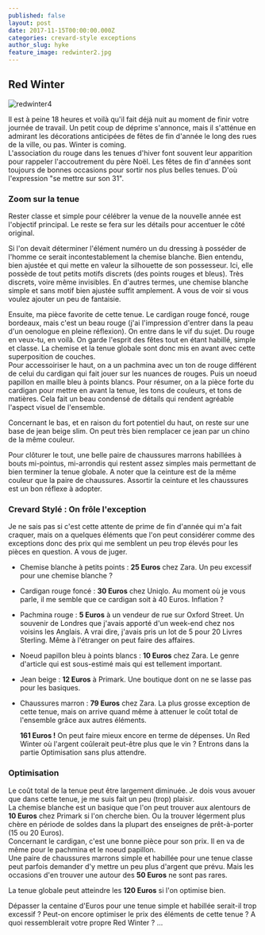 ```yaml
---
published: false
layout: post
date: 2017-11-15T00:00:00.000Z
categories: crevard-style exceptions
author_slug: hyke
feature_image: redwinter2.jpg
---
```

## Red Winter

![redwinter4]({{site.url}}/{{site.baseurl}}img/redwinter4.jpg)

Il est à peine 18 heures et voilà qu'il fait déjà nuit au moment de finir votre journée de travail. Un petit coup de déprime s'annonce, mais il s'atténue en admirant les décorations anticipées de fêtes de fin d'année le long des rues de la ville, ou pas. Winter is coming.  
L'association du rouge dans les tenues d'hiver font souvent leur apparition pour rappeler l'accoutrement du père Noël. Les fêtes de fin d'années sont toujours de bonnes occasions pour sortir nos plus belles tenues. D'où l'expression "se mettre sur son 31". 


### Zoom sur la tenue

Rester classe et simple pour célébrer la venue de la nouvelle année est l'objectif principal. Le reste se fera sur les détails pour accentuer le côté original.  

Si l'on devait déterminer l'élément numéro un du dressing à posséder de l'homme ce serait incontestablement la chemise blanche. Bien entendu, bien ajustée et qui mette en valeur la silhouette de son possesseur. Ici, elle possède de tout petits motifs discrets (des points rouges et bleus). Très discrets, voire même invisibles. En d'autres termes, une chemise blanche simple et sans motif bien ajustée suffit amplement. A vous de voir si vous voulez ajouter un peu de fantaisie. 


Ensuite, ma pièce favorite de cette tenue. Le cardigan rouge foncé, rouge bordeaux, mais c'est un beau rouge (j'ai l'impression d'entrer dans la peau d'un oenologue en pleine réflexion). On entre dans le vif du sujet. Du rouge en veux-tu, en voilà. On garde l'esprit des fêtes tout en étant habillé, simple et classe. La chemise et la tenue globale sont donc mis en avant avec cette superposition de couches.  
Pour accessoiriser le haut, on a un pachmina avec un ton de rouge différent de celui du cardigan qui fait jouer sur les nuances de rouges. Puis un noeud papillon en maille bleu à points blancs. Pour résumer, on a la pièce forte du cardigan pour mettre en avant la tenue, les tons de couleurs, et tons de matières. Cela fait un beau condensé de détails qui rendent agréable l'aspect visuel de l'ensemble.  

Concernant le bas, et en raison du fort potentiel du haut, on reste sur une base de jean beige slim. On peut très bien remplacer ce jean par un chino de la même couleur.  

Pour clôturer le tout, une belle paire de chaussures marrons habillées à bouts mi-pointus, mi-arrondis qui restent assez simples mais permettant de bien terminer la tenue globale. A noter que la ceinture est de la même couleur que la paire de chaussures. Assortir la ceinture et les chaussures est un bon réflexe à adopter.

### Crevard Stylé : On frôle l'exception

Je ne sais pas si c'est cette attente de prime de fin d'année qui m'a fait craquer, mais on a quelques éléments que l'on peut considérer comme des exceptions donc des prix qui me semblent un peu trop élevés pour les pièces en question. A vous de juger.

* Chemise blanche à petits points : **25 Euros** chez Zara. Un peu excessif pour une chemise blanche ?

* Cardigan rouge foncé : **30 Euros** chez Uniqlo. Au moment où je vous parle, il me semble que ce cardigan soit à 40 Euros. Inflation ?

* Pachmina rouge : **5 Euros** à un vendeur de rue sur Oxford Street. Un souvenir de Londres que j'avais apporté d'un week-end chez nos voisins les Anglais. A vrai dire, j'avais pris un lot de 5 pour 20 Livres Sterling. Même à l'étranger on peut faire des affaires.

* Noeud papillon bleu à points blancs : **10 Euros** chez Zara. Le genre d'article qui est sous-estimé mais qui est tellement important.

* Jean beige : **12 Euros** à Primark. Une boutique dont on ne se lasse pas pour les basiques.

* Chaussures marron : **79 Euros** chez Zara. La plus grosse exception de cette tenue, mais on arrive quand même à attenuer le coût total de l'ensemble grâce aux autres éléments.

	**161 Euros !** On peut faire mieux encore en terme de dépenses. Un Red Winter où l'argent coûlerait peut-être plus que le vin ? Entrons dans la partie Optimisation sans plus attendre.

### Optimisation

Le coût total de la tenue peut être largement diminuée. Je dois vous avouer que dans cette tenue, je me suis fait un peu (trop) plaisir.  
La chemise blanche est un basique que l'on peut trouver aux alentours de **10 Euros** chez Primark si l'on cherche bien. Ou la trouver légerment plus chère en période de soldes dans la plupart des enseignes de prêt-à-porter (15 ou 20 Euros).  
Concernant le cardigan, c'est une bonne pièce pour son prix. Il en va de même pour le pachmina et le noeud papillon.  
Une paire de chaussures marrons simple et habillée pour une tenue classe peut parfois demander d'y mettre un peu plus d'argent que prévu. Mais les occasions d'en trouver une autour des **50 Euros** ne sont pas rares.  

La tenue globale peut atteindre les **120 Euros** si l'on optimise bien.
  
  
Dépasser la centaine d'Euros pour une tenue simple et habillée serait-il trop excessif ? Peut-on encore optimiser le prix des éléments de cette tenue ? A quoi ressemblerait votre propre Red Winter ? ... 